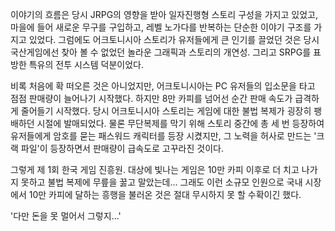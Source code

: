 이야기의 흐름은 당시 JRPG의 영향을 받아 일자진행형 스토리 구성을 가지고 있었고, 마을에 들어 새로운 무구를 구입하고, 레벨 노가다를 반복하는 단순한 이야기 구조를 가지고 있었다. 
그럼에도 어크토니시아 스토리가 유저들에게 큰 인기를 끌었던 것은 당시 국산게임에선 찾아 볼 수 없었던 놀라운 그래픽과 스토리의 개연성. 그리고 SRPG를 표방한 특유의 전투 시스템 덕분이었다. 

비록 처음에 확 떠오른 것은 아니었지만, 어크토니시아는 PC 유저들의 입소문을 타고 점점 판매량이 늘어나기 시작했다. 하지만 8만 카피를 넘어선 순간 판매 속도가 급격하게 줄어들기 시작했다. 
당시 어크토니시아 스토리는 게임에 대한 불법 복제가 굉장히 팽배하던 시절에 발매되었다. 
물론 무단복제를 막기 위해 스토리 중간에 총 세 번 등장하여 유저들에게 암호를 묻는 패스워드 캐릭터를 등장 시켰지만, 그 노력을 허사로 만드는 '크랙 파일'이 등장하면서 판매량이 급속도로 고꾸라진 것이다. 

그렇게 제 1회 한국 게임 진흥원. 대상에 빛나는 게임은 10만 카피 이후로 더 치고 나가지 못하고 불법 복제에 무릎을 꿇고 말았는데... 그래도 이런 소규모 인원으로 국내 시장에서 10만 카피에 달하는 흥행을 불러온 것은 절대 무시하지 못 할 수확이긴 했다. 

'다만 돈을 못 멀어서 그렇지...' 